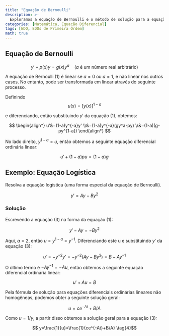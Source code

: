 ```yaml
---
title: "Equação de Bernoulli"
description: >-
  Exploramos a equação de Bernoulli e o método de solução para a equação logística, uma forma especial da equação de Bernoulli.
categories: [Matemática, Equação Diferencial]
tags: [EDO, EDOs de Primeira Ordem]
math: true
---
```


## Equação de Bernoulli

$$ y'+p(x)y=g(x)y^a\quad \text{(}a\text{ é um número real arbitrário)}  \tag{1} $$

A equação de Bernoulli (1) é linear se $a=0$ ou $a=1$, e não linear nos outros casos. No entanto, pode ser transformada em linear através do seguinte processo.

Definindo $$ u(x)=[y(x)]^{1-a} $$

e diferenciando, então substituindo $y'$ da equação (1), obtemos:

$$ \begin{align*}
u'&=(1-a)y^{-a}y'
\\&=(1-a)y^{-a}(gy^a-py) 
\\&=(1-a)(g-py^{1-a})
\end{align*} $$

No lado direito, $y^{1-a}=u$, então obtemos a seguinte equação diferencial ordinária linear:

$$ u'+(1-a)pu=(1-a)g \tag{2} $$

## Exemplo: Equação Logística
Resolva a equação logística (uma forma especial da equação de Bernoulli).

$$ y'=Ay-By^2 \tag{3} $$

### Solução
Escrevendo a equação (3) na forma da equação (1):

$$ y'-Ay=-By^2 $$

Aqui, $a=2$, então $u=y^{1-a}=y^{-1}$. Diferenciando este u e substituindo $y'$ da equação (3):

$$ u'=-y^{-2}y'=-y^{-2}(Ay-By^2)=B-Ay^{-1} $$

O último termo é $-Ay^{-1}=-Au$, então obtemos a seguinte equação diferencial ordinária linear:

$$ u'+Au=B $$

Pela fórmula de solução para equações diferenciais ordinárias lineares não homogêneas, podemos obter a seguinte solução geral:

$$ u=ce^{-At}+B/A $$

Como $u=1/y$, a partir disso obtemos a solução geral para a equação (3):

$$ y=\frac{1}{u}=\frac{1}{ce^{-At}+B/A} \tag{4}$$